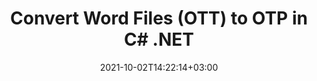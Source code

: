 ---
############################# Static ############################
layout: "autogen-gist"
date: 2021-10-02T14:22:14+03:00
draft: false
path: "total/net/conversion/ott-to-otp/"
other_out_formats: "PDF DOC DOCX DOCM DOT DOTX DOTM TXT RTF HTML HTM MHTML MHT XLS XLSX XLSM XLSB XLT XLTX XLTM XLAM CSV TSV DIF SXC FODS PPT PPTX PPS PPSX PPSM POT POTX PPTM POTM ODT OTT OTP ODP ODS EMZ WMZ SVG SVGZ XPS TEX DCM WMF EMF BMP PNG GIF JPEG TIFF ICO WEBP JP2 TGA PSB PSD EPUB MD FODP JPG"
ad_headline: "Convert OTT to OTP | .NET"
ad_description: "Most Accurate OTT to OTP document Conversion solution for your .NET applications."

############################# Head ############################
head_title: "Convert OTT to OTP in C# ASP.NET | .NET Word Document Conversion"
head_description: ".NET Word processing documents conversion API. Convert OTT to OTP and 100+ other images and file formats in .NET (C#, VB.NET, ASP.NET & .NET Core) applications. Display the Converted OTP document as HTML viewer."

############################# Header ############################
title: "Convert Word Files (OTT) to OTP in C# .NET"
description: "Programmatically convert OTT (Word files) to OTP in C# VB.NET & ASP.NET applications using flexible documents conversion features that allow you to customize the resultant document appearance. Convert all popular Word processing document formats to Excel spreadsheets, PowerPoint presentations, PDF, Photoshop, eBook, web and image file formats. The native .NET conversion API offers multiple document conversion options to convert the whole document or choose specific pages of the source document file based on the selective page numbers or page ranges and easily convert to a supported document format."

############################# SubMenu ############################
submenu:
    enable: false

############################# Content ############################
content:
    enable: true
    block:
    - title_left: "How to Convert OTT to OTP in C# .NET"
      content_left: |
          Follow these simple steps for OTT to OTP conversion in .NET. View the converted OTP document as it is or render and display it as HTML without using any external software.

          -   Create **Converter** object to convert OTT document
          -   Set the convert options for OTP format
          -   Call **Convert** method of **Converter** class instance for conversion to OTP
          -   Set options for HTML viewer
          -   Create **Viewer** object to view converted OTP as HTML
          
      title_right: "Downloads & Installation Instructions"
      content_right: |
          You require `GroupDocs.Conversion` & `GroupDocs.Viewer` namespaces to convert word file formats to a wide range of images and document types such as PDF, Microsoft Office (Word, Excel, PowerPoint, Project, Outlook), OpenDocument, HTML and CAD diagrams. Explore other [.NET APIs for Office documents](https://products.conholdate.com/total/net/) as offered by Conholdate.Total.
          
          Get the respective assembly files from the [downloads](https://downloads.conholdate.com/total/net) or fetch the whole package from [Nuget](https://www.nuget.org/packages/Conholdate.Total/) to add `Conholdate.Total for .NET` directly in your workspace.
          
      gisthash: "4f311c07ae9ee691b8afb7960aa6c806"
      gistfile: "word-to-pdf-conversion.cs"

    - title_left: "Add Text or Image Watermark to OTP in C#"
      content_left: |
          Accurately convert documents (OTT to OTP) exactly as the original file and apply text or image watermarks to the converted document pages using C# .NET.

          -   Create **Converter** object to convert OTT document
          -   Create new instance of **WatermarkOptions** class
          -   Specify watermark properties (color, width, text, image etc)
          -   Instantiate the proper **ConvertOptions** class
          -   Set **Watermark** property of the **ConvertOptions** instance
          -   Call **Convert** method of **Converter** class instance for conversion to OTP
        
      title_right: "Source Document Information Extraction"
      content_right: |
          The documents information extraction feature not only allows getting the basic information about the source document file but it also supports extracting some valuable file-format specific information such as project start and end dates of a Microsoft Project file, any printing restrictions on a PDF document, list of folders enclosed in an Outlook data file etc. 

          Convert popular document file formats on different operating systems such as Windows, Linux or macOS while using platforms such as Windows Azure, Mono and Xamarin.
          
      gisthash: "a15affe15284876ce010a315a09da1f0"
      gistfile: "convert-word-to-pdf-and-add-text-watermark-to-converted-pdf.cs"

    - title_left: "Convert Password Protected Word to PDF"
      content_left: |
          The password protected documents conversion in .NET is now easier with Conholdate.Total for .NET APIs. Just add a few lines of C# code and precisely convert a password protected Microsoft Word document to a PDF file without using any external software.

          -   Define Func **LoadOptions** and set password from document specific load options
          -   Create **Converter** object to convert Word document
          -   Instantiate **PdfConvertOptions** class
          -   Call **Convert** method of **Converter** class instance for conversion to PDF
          
      title_right: "Load & Convert Remotely Located Documents"
      content_right: |
          Using Conholdate.Total for .NET – developers can load and convert documents from various remote locations and cloud document storage resources such as Amazon S3, Microsoft Azure Blob, FTP, local disk, stream or a simple URL. You just have to specify the method to obtain remotely located document stream and then pass it on to the Converter class as a constructor.
          
          Conholdate.Total for .NET APIs are native to Windows Forms, ASP.NET, WPF, WCF or any type of application based on .NET Framework 2.0 or later.
          
      gisthash: "3b7541492166a47d49ca85c55b531055"
      gistfile: "convert-password-protected-word-to-pdf.cs"

############################# About Formats ############################
about_formats:
    enable: false
############################# More Formats ############################
more_formats:
    enable: true
    auto: false
    other_out_formats: PDF DOC DOCX DOCM DOT DOTX DOTM TXT RTF HTML HTM MHTML MHT XLS XLSX XLSM XLSB XLT XLTX XLTM XLAM CSV TSV DIF SXC FODS PPT PPTX PPS PPSX PPSM POT POTX PPTM POTM ODT OTT OTP ODP ODS EMZ WMZ SVG SVGZ XPS TEX DCM WMF EMF BMP PNG GIF JPEG TIFF ICO WEBP JP2 TGA PSB PSD EPUB MD FODP JPG
############################# Back to top ###############################
back_to_top:
  enable: true
---